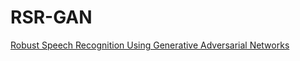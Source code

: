 # RSR-GAN
<a href='https://arxiv.org/abs/1711.01567'>Robust Speech Recognition Using Generative Adversarial Networks
</a>
